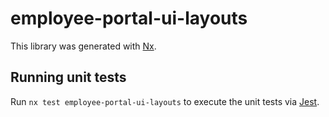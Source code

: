 # employee-portal-ui-layouts

This library was generated with [Nx](https://nx.dev).

## Running unit tests

Run `nx test employee-portal-ui-layouts` to execute the unit tests via [Jest](https://jestjs.io).
